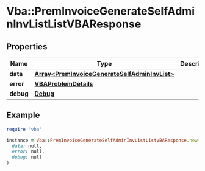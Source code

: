 # Vba::PremInvoiceGenerateSelfAdminInvListListVBAResponse

## Properties

| Name | Type | Description | Notes |
| ---- | ---- | ----------- | ----- |
| **data** | [**Array&lt;PremInvoiceGenerateSelfAdminInvList&gt;**](PremInvoiceGenerateSelfAdminInvList.md) |  | [optional] |
| **error** | [**VBAProblemDetails**](VBAProblemDetails.md) |  | [optional] |
| **debug** | [**Debug**](Debug.md) |  | [optional] |

## Example

```ruby
require 'vba'

instance = Vba::PremInvoiceGenerateSelfAdminInvListListVBAResponse.new(
  data: null,
  error: null,
  debug: null
)
```

